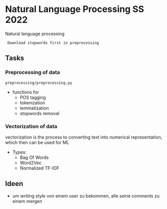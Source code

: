 # Natural Language Processing SS 2022
Natural language processing



``` Download stopwords first in preprocessing```


## Tasks

### Preprocessing of data

`preprocessing/preprocessing.py`

- functions for
  - POS tagging
  - tokenization
  - lemmatization
  - stopwords removal


### Vectorization of data
vectorization is the process to converting text into numerical representation, which then can be used for ML

- Types:
  - Bag Of Words
  - Word2Vec
  - Normalized TF-IDF


## Ideen

- um writing style von einem user zu bekommen, alle seine comments zu einem mergen